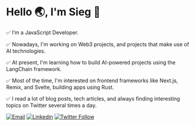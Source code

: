 # Hello :earth_asia:, I'm Sieg 👨‍

✅ I’m a JavaScript Developer. 

✅ Nowadays, I'm working on Web3 projects, and projects that make use of AI technologies.

✅ At present, I'm learning how to build AI-powered projects using the LangChain framework.

✅ Most of the time, I'm interested on frontend frameworks like Next.js, Remix, and Svelte, building apps using Rust.

✅ I read a lot of blog posts, tech articles, and always finding interesting topics on Twitter several times a day.

[![Email](https://img.shields.io/badge/Email-siegblink%40gmail.com-blue?style=for-the-badge)](mailto:siegblink@gmail.com?)
[![Linkedin](https://img.shields.io/badge/siegblink-blue?style=for-the-badge&logo=Linkedin&logoColor=white&link=https://www.linkedin.com/in/siegblink)](https://www.linkedin.com/in/siegblink)
[![Twitter Follow](https://img.shields.io/badge/siegblink1-blue?style=for-the-badge&logo=twitter)](https://twitter.com/siegblink1)
